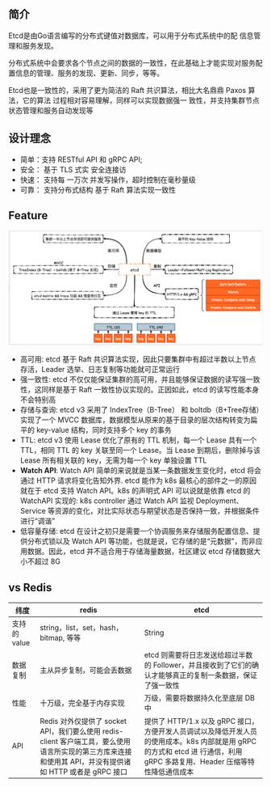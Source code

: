 ## 简介
Etcd是由Go语言编写的分布式键值对数据库，可以用于分布式系统中的配 信息管理和服务发现。

分布式系统中会要求各个节点之间的数据的一致性，在此基础上才能实现对服务配置信息的管理、服务的发现、更新、同步，等等。

Etcd也是一致性的，采用了更为简洁的 Raft 共识算法，相比大名鼎鼎 Paxos 算法，它的算法
过程相对容易理解，同样可以实现数据强一
致性，并支持集群节点状态管理和服务自动发现等

## 设计理念
- 简单：支持 RESTful API 和 gRPC API;
- 安全： 基于 TLS 式实 安全连接访
- 快速： 支持每 一万次 并发写操作，超时控制在毫秒量级
- 可靠： 支持分布式结构 基于 Raft 算法实现一致性

<!-- ## 相关操作 -->

## Feature

![](img/2d22d40c-39d5-45e3-8862-b956c4e6bc7d.png)

- ⾼可⽤: etcd 基于 Raft 共识算法实现，因此只要集群中有超过半数以上节点存活，Leader 选举、⽇志复制等功能就可正常运⾏
- 强⼀致性: etcd 不仅仅能保证集群的⾼可⽤，并且能够保证数据的读写强⼀致性，这同样是基于 Raft ⼀致性协议实现的。正因如此，etcd 的读写性能本⾝不会特别⾼
- 存储与查询: etcd v3 采⽤了 IndexTree（B-Tree） 和 boltdb（B+Tree存储）实现了⼀个 MVCC 数据库，数据模型从原来的基于⽬录的层次结构转变为扁平的 key-value 结构，同时⽀持多个 key 的事务
- TTL: etcd v3 使⽤ Lease 优化了原有的 TTL 机制，每⼀个 Lease 具有⼀个 TTL，相同 TTL 的 key 关联⾄同⼀个 Lease。当 Lease 到期后，删除掉与该 Lease 所有相关联的 key，⽆需为每⼀个 key 单独设置 TTL
- **Watch API**: Watch API 简单的来说就是当某⼀条数据发⽣变化时，etcd 将会通过 HTTP 请求将变化告知外界. etcd 能作为 k8s 最核⼼的部件之⼀的原因就在于 etcd ⽀持 Watch API。k8s 的声明式 API 可以说就是依靠 etcd 的 WatchAPI 实现的: k8s controller 通过 Watch API 监视 Deployment、Service 等资源的变化，对⽐实际状态与期望状态是否保持⼀致，并根据条件进⾏“调谐”
- 低容量存储: etcd 在设计之初只是需要⼀个协调服务来存储服务配置信息、提供分布式锁以及 Watch API 等功能，也就是说，它存储的是“元数据”，⽽⾮应⽤数据。因此，etcd 并不适合⽤于存储海量数据，社区建议 etcd 存储数据⼤⼩不超过 8G

## vs Redis

| 纬度        | redis                                                        | etcd                                                         |
| ----------- | ------------------------------------------------------------ | ------------------------------------------------------------ |
| 支持的value | string，list，set，hash，bitmap, 等等                           | String                                                       |
| 数据复制    | 主从异步复制，可能会丢数据                                   | etcd 则需要将⽇志发送给超过半数的 Follower，并且接收到了它们的确认才能够真正的复制⼀条数据，保证了强⼀致性 |
| 性能        | 十万级，完全基于内存实现                                     | 万级，需要将数据持久化⾄底层 DB 中                           |
| API         | Redis 对外仅提供了 socket API，我们要么使⽤ redis-client 客户端⼯具，要么使⽤语⾔所实现的第三⽅库来连接和使⽤其 API，并没有提供诸如 HTTP 或者是 gRPC 接⼝ | 提供了 HTTP/1.x 以及 gRPC 接⼝，⽅便开发⼈员调试以及降低开发⼈员的使⽤成本。k8s 内部就是⽤ gRPC 的⽅式和 etcd 进 ⾏通信，利⽤ gRPC 多路复⽤、Header 压缩等特性降低通信成本 |
